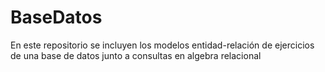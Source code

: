 # BaseDatos
En este repositorio se incluyen los modelos entidad-relación de ejercicios de una base de datos 
junto a consultas en algebra relacional 
